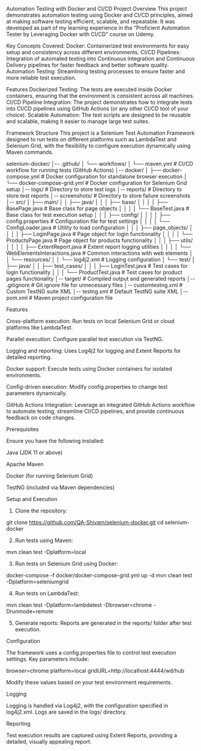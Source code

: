 Automation Testing with Docker and CI/CD
Project Overview
This project demonstrates automation testing using Docker and CI/CD principles, aimed at making software testing efficient, scalable, and repeatable. It was developed as part of my learning experience in the “Proficient Automation Tester by Leveraging Docker with CI/CD” course on Udemy.

Key Concepts Covered:
Docker: Containerized test environments for easy setup and consistency across different environments.
CI/CD Pipelines: Integration of automated testing into Continuous Integration and Continuous Delivery pipelines for faster feedback and better software quality.
Automation Testing: Streamlining testing processes to ensure faster and more reliable test execution.

Features
Dockerized Testing: The tests are executed inside Docker containers, ensuring that the environment is consistent across all machines.
CI/CD Pipeline Integration: The project demonstrates how to integrate tests into CI/CD pipelines using GitHub Actions (or any other CI/CD tool of your choice).
Scalable Automation: The test scripts are designed to be reusable and scalable, making it easier to manage large test suites.

Framework Structure
This project is a Selenium Test Automation Framework designed to run tests on different platforms such as LambdaTest and Selenium Grid, with the flexibility to configure execution dynamically using Maven commands.

selenium-docker/
│-- .github/
│   └── workflows/
│       └── maven.yml              # CI/CD workflow for running tests (GitHub Actions)
│-- docker/
│   ├── docker-compose.yml         # Docker configuration for standalone browser execution
│   └── docker-compose-grid.yml    # Docker configuration for Selenium Grid setup
│-- logs/                          # Directory to store test logs
│-- reports/                       # Directory to store test reports
│-- screenshots/                   # Directory to store failure screenshots
│-- src/
│   ├── main/
│   │   ├── java/
│   │   │   ├── base/
│   │   │   │   ├── BasePage.java      # Base class for page objects
│   │   │   │   └── BaseTest.java      # Base class for test execution setup
│   │   │   ├── config/
│   │   │   │   ├── config.properties  # Configuration file for test settings
│   │   │   │   └── ConfigLoader.java  # Utility to load configuration
│   │   │   ├── page_objects/
│   │   │   │   ├── LoginPage.java     # Page object for login functionality
│   │   │   │   └── ProductsPage.java  # Page object for products functionality
│   │   │   ├── utils/
│   │   │   │   ├── ExtentReport.java               # Extent report logging utilities
│   │   │   │   └── WebElementsInteractions.java    # Common interactions with web elements
│   │   └── resources/
│   │       └── log4j2.xml           # Logging configuration
│   └── test/
│       ├── java/
│       │   ├── test_cases/
│       │   │   ├── LoginTest.java       # Test cases for login functionality
│       │   │   └── ProductTest.java     # Test cases for product pages functionality
│-- target/                         # Compiled output and generated reports
│-- .gitignore                      # Git ignore file for unnecessary files
│-- customtestng.xml                # Custom TestNG suite XML
│-- testng.xml                      # Default TestNG suite XML
│-- pom.xml                         # Maven project configuration file


Features

Cross-platform execution: Run tests on local Selenium Grid or cloud platforms like LambdaTest.

Parallel execution: Configure parallel test execution via TestNG.

Logging and reporting: Uses Log4j2 for logging and Extent Reports for detailed reporting.

Docker support: Execute tests using Docker containers for isolated environments.

Config-driven execution: Modify config.properties to change test parameters dynamically.

GitHub Actions Integration: Leverage an integrated GitHub Actions workflow to automate testing, streamline CI/CD pipelines, and provide continuous feedback on code changes.

Prerequisites

Ensure you have the following installed:

Java (JDK 11 or above)

Apache Maven

Docker (for running Selenium Grid)

TestNG (included via Maven dependencies)


Setup and Execution

1. Clone the repository:

git clone https://github.com/QA-Shivam/selenium-docker.git
cd selenium-docker


2. Run tests using Maven:

mvn clean test -Dplatform=local


3. Run tests on Selenium Grid using Docker:

docker-compose -f docker/docker-compose-grid.yml up -d
mvn clean test -Dplatform=seleniumgrid


4. Run tests on LambdaTest:

mvn clean test -Dplatform=lambdatest -Dbrowser=chrome -Drunmode=remote


5. Generate reports: Reports are generated in the reports/ folder after test execution.



Configuration

The framework uses a config.properties file to control test execution settings. Key parameters include:

browser=chrome
platform=local
gridURL=http://localhost:4444/wd/hub

Modify these values based on your test environment requirements.

Logging

Logging is handled via Log4j2, with the configuration specified in log4j2.xml. Logs are saved in the logs/ directory.

Reporting

Test execution results are captured using Extent Reports, providing a detailed, visually appealing report.
